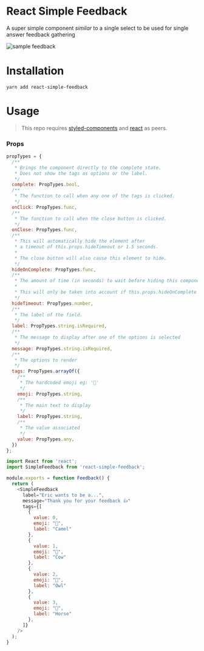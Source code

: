 # React Simple Feedback

A super simple component _similar_ to a single select to be used for single answer feedback gathering

![sample feedback](https://user-images.githubusercontent.com/6516758/51181558-7a27c380-1899-11e9-8dd3-633fc7f9f4de.gif)

# Installation

```
yarn add react-simple-feedback
```

# Usage

> This repo requires [styled-components](https://www.styled-components.com) and [react](https://reactjs.org) as peers.

### Props

```javascript
propTypes = {
  /**
   * Brings the component directly to the complete state.
   * Does not show the tags as options or the label.
   */
  complete: PropTypes.bool,
  /**
   * The function to call when any one of the tags is clicked.
   */
  onClick: PropTypes.func,
  /**
   * The function to call when the close button is clicked.
   */
  onClose: PropTypes.func,
  /**
   * This will automatically hide the element after
   * a timeout of this.props.hideTimeout or 1.5 seconds.
   *
   * The close button will also cause this element to hide.
   */
  hideOnComplete: PropTypes.func,
  /**
   * The amount of time (in seconds) to wait before hiding this component.
   *
   * This will only be taken into account if this.props.hideOnComplete is true
   */
  hideTimeout: PropTypes.number,
  /**
   * The label of the field.
   */
  label: PropTypes.string.isRequired,
  /**
   * The message to display after one of the options is selected
   */
  message: PropTypes.string.isRequired,
  /**
   * The options to render
   */
  tags: PropTypes.arrayOf({
    /**
     * The hardcoded emoji eg: '🤔'
     */
    emoji: PropTypes.string,
    /**
     * The main text to display
     */
    label: PropTypes.string,
    /**
     * The value associated
     */
    value: PropTypes.any,
  })
};
```

```JavaScript
import React from 'react';
import SimpleFeedback from 'react-simple-feedback';

module.exports = function Feedback() {
  return (
    <SimpleFeedback
      label="Eric wants to be a...",
      message="Thank you for your feedback 👍"
      tags={[
        {
          value: 0,
          emoji: "🐫",
          label: "Camel"
        },
        {
          value: 1,
          emoji: "🐄",
          label: "Cow"
        },
        {
          value: 2,
          emoji: "🦉",
          label: "Owl"
        },
        {
          value: 3,
          emoji: "🐎",
          label: "Horse"
        },
      ]}
    />
  );
}
```
